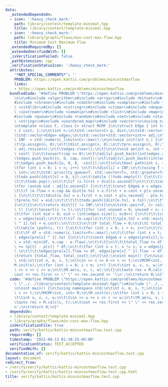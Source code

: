 ```yaml
---
data:
  _extendedDependsOn:
  - icon: ':heavy_check_mark:'
    path: library/contest/template-minimal.hpp
    title: library/contest/template-minimal.hpp
  - icon: ':heavy_check_mark:'
    path: library/graphs/flows/min-cost-max-flow.hpp
    title: Minimum Cost Maximum Flow
  _extendedRequiredBy: []
  _extendedVerifiedWith: []
  _isVerificationFailed: false
  _pathExtension: cpp
  _verificationStatusIcon: ':heavy_check_mark:'
  attributes:
    '*NOT_SPECIAL_COMMENTS*': ''
    PROBLEM: https://open.kattis.com/problems/mincostmaxflow
    links:
    - https://open.kattis.com/problems/mincostmaxflow
  bundledCode: "#define PROBLEM \"https://open.kattis.com/problems/mincostmaxflow\"\
    \n\n\n#include <algorithm>\n#include <array>\n#include <bitset>\n#include <cassert>\n\
    #include <chrono>\n#include <cmath>\n#include <complex>\n#include <cstdio>\n#include\
    \ <cstdlib>\n#include <cstring>\n#include <ctime>\n#include <deque>\n#include\
    \ <iostream>\n#include <iomanip>\n#include <list>\n#include <map>\n#include <numeric>\n\
    #include <queue>\n#include <random>\n#include <set>\n#include <stack>\n#include\
    \ <string>\n#include <unordered_map>\n#include <vector>\n\nusing namespace std;\n\
    \ntemplate <class F, class C> struct MCMF {\n\tstruct Edge { int to; F flow, cap;\
    \ C cost; };\n\n\tint n;\n\tstd::vector<C> p, dist;\n\tstd::vector<int> pre;\n\
    \tstd::vector<Edge> edges;\n\tstd::vector<std::vector<int>> adj;\n\n\tconst C\
    \ INF  = std::numeric_limits<C>::max();\n\n\tvoid init(int n_) {\n\t\tn = n_;\n\
    \t\tp.assign(n, 0);\n\t\tdist.assign(n, 0);\n\t\tpre.assign(n, 0);\n\t\tadj.clear();\
    \ adj.resize(n);\n\t\tedges.clear();\n\t}\n\n\tvoid ae(int u, int v, F cap, C\
    \ cost) {\n\t\tassert(cap >= 0);\n\t\tadj[u].push_back((int)edges.size());\n\t\
    \tedges.push_back({v, 0, cap, cost});\n\t\tadj[v].push_back((int)edges.size());\n\
    \t\tedges.push_back({u, 0, 0, -cost});\n\t}\n\n\tbool path(int s, int t) {\n\t\
    \tfor (int i = 0; i < n; i++) \n\t\t\tdist[i] = INF;\n\t\tusing T = std::pair<C,\
    \ int>;\n\t\tstd::priority_queue<T, std::vector<T>, std::greater<T>> todo;\n\t\
    \ttodo.push({dist[s] = 0, s});\n\t\twhile (!todo.empty()) {\n\t\t\tT x = todo.top();\n\
    \t\t\ttodo.pop();\n\t\t\tif (x.first > dist[x.second])\n\t\t\t\tcontinue;\n\t\t\
    \tfor (auto& eid : adj[x.second]) {\n\t\t\t\tconst Edge& e = edges[eid];\n\t\t\
    \t\tif (e.flow < e.cap && dist[e.to] > x.first + e.cost + p[x.second] - p[e.to])\
    \ {\n\t\t\t\t\tdist[e.to] = x.first + e.cost + p[x.second] - p[e.to];\n\t\t\t\t\
    \tpre[e.to] = eid;\n\t\t\t\t\ttodo.push({dist[e.to], e.to});\n\t\t\t\t}\n\t\t\t\
    }\n\t\t}\n\t\treturn dist[t] != INF;\n\t}\n\n\tstd::pair<F, C> calc(int s, int\
    \ t) {\n\t\tassert(s != t);\n\t\tfor (int unused = 0; unused < n; unused++)\n\t\
    \t\tfor (int eid = 0; eid < (int)edges.size(); eid++) {\n\t\t\t\tconst Edge& e\
    \ = edges[eid];\n\t\t\t\tif (e.cap)\n\t\t\t\t\tp[e.to] = std::min(p[e.to], p[edges[eid\
    \ ^ 1].to] + e.cost);\n\t\t\t}\n\t\tF total_flow = 0;\n\t\tC total_cost = 0;\n\
    \t\twhile (path(s, t)) {\n\t\t\tfor (int i = 0; i < n; i++)\n\t\t\t\tp[i] += dist[i];\n\
    \t\t\tF df = std::numeric_limits<F>::max();\n\t\t\tfor (int x = t; x != s; x =\
    \ edges[pre[x] ^ 1].to) {\n\t\t\t\tconst Edge& e = edges[pre[x]];\n\t\t\t\tdf\
    \ = std::min(df, e.cap - e.flow);\n\t\t\t}\n\t\t\ttotal_flow += df;\n\t\t\ttotal_cost\
    \ += (p[t] - p[s]) * df;\n\t\t\tfor (int x = t; x != s; x = edges[pre[x] ^ 1].to)\
    \ \n\t\t\t\tedges[pre[x]].flow += df, edges[pre[x] ^ 1].flow -= df;\n\t\t}\n\t\
    \treturn {total_flow, total_cost};\n\t}\n};\n\nint main() {\n\tusing namespace\
    \ std;\n\tint n, m, s, t;\n\tcin >> n >> m >> s >> t;\n\tMCMF<int, int> M;\n\t\
    M.init(n);\n\tfor (int i = 0; i < m; i++) {\n\t\tint u, v, c, w;\n\t\tcin >> u\
    \ >> v >> c >> w;\n\t\tM.ae(u, v, c, w);\n\t}\n\tauto res = M.calc(s, t);\n\t\
    cout << res.first << \" \" << res.second << '\\n';\n\treturn 0;\n}\n"
  code: "#define PROBLEM \"https://open.kattis.com/problems/mincostmaxflow\"\n\n#include\
    \ \"../../library/contest/template-minimal.hpp\"\n#include \"../../library/graphs/flows/min-cost-max-flow.hpp\"\
    \n\nint main() {\n\tusing namespace std;\n\tint n, m, s, t;\n\tcin >> n >> m >>\
    \ s >> t;\n\tMCMF<int, int> M;\n\tM.init(n);\n\tfor (int i = 0; i < m; i++) {\n\
    \t\tint u, v, c, w;\n\t\tcin >> u >> v >> c >> w;\n\t\tM.ae(u, v, c, w);\n\t}\n\
    \tauto res = M.calc(s, t);\n\tcout << res.first << \" \" << res.second << '\\\
    n';\n\treturn 0;\n}"
  dependsOn:
  - library/contest/template-minimal.hpp
  - library/graphs/flows/min-cost-max-flow.hpp
  isVerificationFile: true
  path: verify/kattis/kattis-mincostmaxflow.test.cpp
  requiredBy: []
  timestamp: '2021-08-13 01:38:25-04:00'
  verificationStatus: TEST_ACCEPTED
  verifiedWith: []
documentation_of: verify/kattis/kattis-mincostmaxflow.test.cpp
layout: document
redirect_from:
- /verify/verify/kattis/kattis-mincostmaxflow.test.cpp
- /verify/verify/kattis/kattis-mincostmaxflow.test.cpp.html
title: verify/kattis/kattis-mincostmaxflow.test.cpp
---
```

